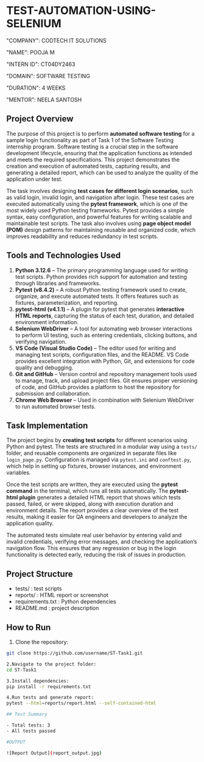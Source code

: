 # TEST-AUTOMATION-USING-SELENIUM

"COMPANY": CODTECH IT SOLUTIONS

"NAME": POOJA M

"INTERN ID": CT04DY2463

"DOMAIN": SOFTWARE TESTING

"DURATION": 4 WEEKS

"MENTOR": NEELA SANTOSH

## Project Overview

The purpose of this project is to perform **automated software testing** for a sample login functionality as part of Task 1 of the Software Testing internship program. Software testing is a crucial step in the software development lifecycle, ensuring that the application functions as intended and meets the required specifications. This project demonstrates the creation and execution of automated tests, capturing results, and generating a detailed report, which can be used to analyze the quality of the application under test.  

The task involves designing **test cases for different login scenarios**, such as valid login, invalid login, and navigation after login. These test cases are executed automatically using the **pytest framework**, which is one of the most widely used Python testing frameworks. Pytest provides a simple syntax, easy configuration, and powerful features for writing scalable and maintainable test scripts. The task also involves using **page object model (POM)** design patterns for maintaining reusable and organized code, which improves readability and reduces redundancy in test scripts.

## Tools and Technologies Used

1. **Python 3.12.6** – The primary programming language used for writing test scripts. Python provides rich support for automation and testing through libraries and frameworks.  
2. **Pytest (v8.4.2)** – A robust Python testing framework used to create, organize, and execute automated tests. It offers features such as fixtures, parameterization, and reporting.  
3. **pytest-html (v4.1.1)** – A plugin for pytest that generates **interactive HTML reports**, capturing the status of each test, duration, and detailed environment information.  
4. **Selenium WebDriver** – A tool for automating web browser interactions to perform UI testing, such as entering credentials, clicking buttons, and verifying navigation.  
5. **VS Code (Visual Studio Code)** – The editor used for writing and managing test scripts, configuration files, and the README. VS Code provides excellent integration with Python, Git, and extensions for code quality and debugging.  
6. **Git and GitHub** – Version control and repository management tools used to manage, track, and upload project files. Git ensures proper versioning of code, and GitHub provides a platform to host the repository for submission and collaboration.  
7. **Chrome Web Browser** – Used in combination with Selenium WebDriver to run automated browser tests.  

## Task Implementation

The project begins by **creating test scripts** for different scenarios using Python and pytest. The tests are structured in a modular way using a `tests/` folder, and reusable components are organized in separate files like `login_page.py`. Configuration is managed via `pytest.ini` and `conftest.py`, which help in setting up fixtures, browser instances, and environment variables.

Once the test scripts are written, they are executed using the **pytest command** in the terminal, which runs all tests automatically. The **pytest-html plugin** generates a detailed HTML report that shows which tests passed, failed, or were skipped, along with execution duration and environment details. The report provides a clear overview of the test results, making it easier for QA engineers and developers to analyze the application quality.  

The automated tests simulate real user behavior by entering valid and invalid credentials, verifying error messages, and checking the application’s navigation flow. This ensures that any regression or bug in the login functionality is detected early, reducing the risk of issues in production.  

## Project Structure

- tests/ : test scripts
- reports/ : HTML report or screenshot
- requirements.txt : Python dependencies
- README.md : project description

## How to Run

1. Clone the repository:
```bash
git clone https://github.com/username/ST-Task1.git

2.Navigate to the project folder:
cd ST-Task1

3.Install dependencies:
pip install -r requirements.txt

4.Run tests and generate report:
pytest --html=reports/report.html --self-contained-html

## Test Summary

- Total tests: 3  
- All tests passed

#OUTPUT

![Report Output](report_output.jpg)










